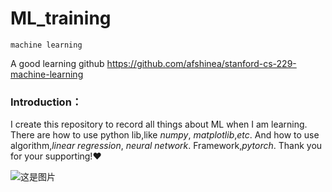 # ML_training  

`machine learning`

A good learning github <a href = "https://github.com/afshinea/stanford-cs-229-machine-learning">https://github.com/afshinea/stanford-cs-229-machine-learning</a>
### Introduction： 
I create this repository to record all things about ML when I am learning.
There are how to use python lib,like *numpy*, *matplotlib*,*etc*. And how to use algorithm,*linear regression*, *neural network*. Framework,*pytorch*. Thank you for your supporting!❤️

![这是图片](/Users/kobe/ML_training/ml.jpg)


 